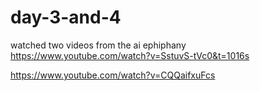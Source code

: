 # day-3-and-4
watched two videos from the ai ephiphany
https://www.youtube.com/watch?v=SstuvS-tVc0&t=1016s



https://www.youtube.com/watch?v=CQQaifxuFcs
